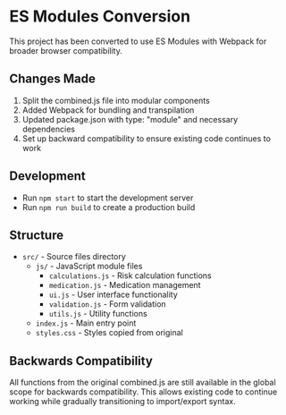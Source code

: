 # ES Modules Conversion

This project has been converted to use ES Modules with Webpack for broader browser compatibility.

## Changes Made

1. Split the combined.js file into modular components
2. Added Webpack for bundling and transpilation
3. Updated package.json with type: "module" and necessary dependencies
4. Set up backward compatibility to ensure existing code continues to work

## Development

- Run `npm start` to start the development server
- Run `npm run build` to create a production build

## Structure

- `src/` - Source files directory
  - `js/` - JavaScript module files
    - `calculations.js` - Risk calculation functions
    - `medication.js` - Medication management
    - `ui.js` - User interface functionality
    - `validation.js` - Form validation
    - `utils.js` - Utility functions
  - `index.js` - Main entry point
  - `styles.css` - Styles copied from original

## Backwards Compatibility

All functions from the original combined.js are still available in the global scope for backwards compatibility. This allows existing code to continue working while gradually transitioning to import/export syntax.
